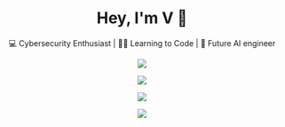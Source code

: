 <h1 align="center">Hey, I'm V 👾</h1>
<p align="center">💻 Cybersecurity Enthusiast | 👨‍💻 Learning to Code | 🧠 Future AI engineer</p>

<p align="center">
  <img src="https://skillicons.dev/icons?i=linux,bash,python,js,html,css,github" />
</p>

<p align="center">
  <img src="https://github-readme-stats.vercel.app/api?username=cyberpsycho0&show_icons=true&theme=radical&border_radius=10" />
</p>

<p align="center">
  <img src="https://github-readme-streak-stats.herokuapp.com/?user=cyberpsycho0&theme=radical" />
</p>

<p align="center">
  <img src="https://github-profile-trophy.vercel.app/?username=cyberpsycho0&theme=dracula&no-bg=true&margin-w=15" />
</p>


<!--
**cyberpsycho0/cyberpsycho0** is a ✨ _special_ ✨ repository because its `README.md` (this file) appears on your GitHub profile.

Here are some ideas to get you started:

- 🔭 I’m currently working on ...
- 🌱 I’m currently learning ...
- 👯 I’m looking to collaborate on ...
- 🤔 I’m looking for help with ...
- 💬 Ask me about ...
- 📫 How to reach me: ...
- 😄 Pronouns: ...
- ⚡ Fun fact: ...
-->

